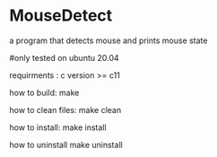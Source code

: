 # MouseDetect
a program that detects mouse and prints mouse state

#only tested on ubuntu 20.04

requirments : c version >= c11

how to build:
make

how to clean files:
make clean

how to install:
make install

how to uninstall
make uninstall
